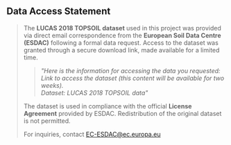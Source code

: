 ## Data Access Statement

> The **LUCAS 2018 TOPSOIL dataset** used in this project was provided via direct email correspondence from the **European Soil Data Centre (ESDAC)** following a formal data request. Access to the dataset was granted through a secure download link, made available for a limited time.
>
> > *"Here is the information for accessing the data you requested:  
> > Link to access the dataset (this content will be available for two weeks).  
> > Dataset: LUCAS 2018 TOPSOIL data"*
>
> The dataset is used in compliance with the official **License Agreement** provided by ESDAC. Redistribution of the original dataset is not permitted.  
>
> For inquiries, contact [EC-ESDAC@ec.europa.eu](mailto:EC-ESDAC@ec.europa.eu)
